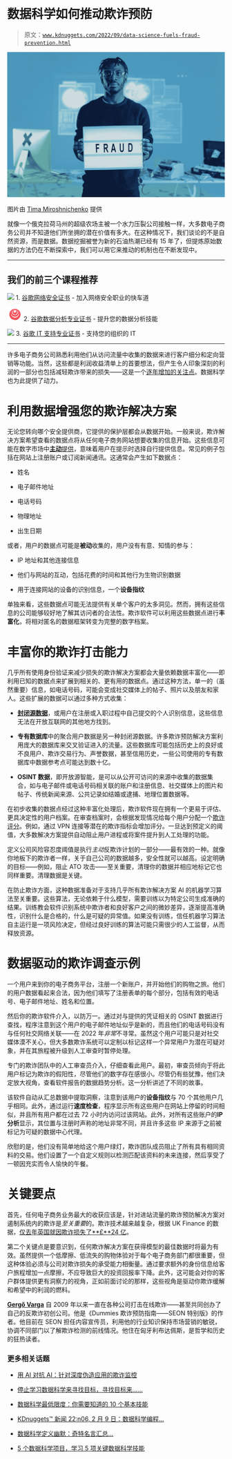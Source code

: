 # 数据科学如何推动欺诈预防

> 原文：[`www.kdnuggets.com/2022/09/data-science-fuels-fraud-prevention.html`](https://www.kdnuggets.com/2022/09/data-science-fuels-fraud-prevention.html)

![数据科学如何推动欺诈预防](img/53c3f81e76376782b30d4567a4adf411.png)

图片由 [Tima Miroshnichenko](https://www.pexels.com/photo/a-man-holding-a-letter-lightbox-6266500/) 提供

就像一个俄克拉荷马州的超级农场主被一个水力压裂公司接触一样，大多数电子商务公司并不知道他们所坐拥的潜在价值有多大。在这种情况下，我们谈论的不是自然资源，而是数据。数据挖掘被誉为新的石油热潮已经有 15 年了，但提炼原始数据的方法仍在不断探索中，我们可以用它来推动的机制也在不断发现中。

* * *

## 我们的前三个课程推荐

![](img/0244c01ba9267c002ef39d4907e0b8fb.png) 1\. [谷歌网络安全证书](https://www.kdnuggets.com/google-cybersecurity) - 加入网络安全职业的快车道

![](img/e225c49c3c91745821c8c0368bf04711.png) 2\. [谷歌数据分析专业证书](https://www.kdnuggets.com/google-data-analytics) - 提升您的数据分析技能

![](img/0244c01ba9267c002ef39d4907e0b8fb.png) 3\. [谷歌 IT 支持专业证书](https://www.kdnuggets.com/google-itsupport) - 支持您的组织的 IT

* * *

许多电子商务公司熟悉利用他们从访问流量中收集的数据来进行客户细分和定向营销等功能。当然，这些都是利润收益清单上的首要想法，但产生令人印象深刻的利润的一部分也包括减轻欺诈带来的损失——这是一个[逐年增加的关注点](https://www.statista.com/statistics/1273177/ecommerce-payment-fraud-losses-globally/)。数据科学也为此提供了动力。

# 利用数据增强您的欺诈解决方案

无论您转向哪个安全提供商，它提供的保护层都会从数据开始。一般来说，欺诈解决方案希望查看的数据点将从任何电子商务网站想要收集的信息开始。这些信息可能在数字市场中[**主动**提供](https://blog.hubspot.com/customers/converstional-data-collection-active-passive)，意味着用户在提示时选择自行提供信息。常见的例子包括在网站上注册账户或订阅新闻通讯。这通常会产生如下数据点：

+   姓名

+   电子邮件地址

+   电话号码

+   物理地址

+   出生日期

或者，用户的数据点可能是**被动**收集的，用户没有有意、知情的参与：

+   IP 地址和其他连接信息

+   他们与网站的互动，包括花费的时间和其他行为生物识别数据

+   用于连接网站的设备的识别信息，一个**设备指纹**

单独来看，这些数据点可能无法提供有关单个客户的太多洞见。然而，拥有这些信息的公司能够较好地了解其访问者的合法性。欺诈软件可以利用这些数据点进行**丰富化**，将相对匿名的数据框架转变为完整的数字档案。

# 丰富你的欺诈打击能力

几乎所有使用身份验证来减少损失的欺诈解决方案都会大量依赖数据丰富化——即利用已知的数据点来扩展到相关的、更有用的数据点。通过这种方法，单一的（虽然重要）信息，如电话号码，可能会变成社交媒体上的帖子、照片以及朋友和家人。这些扩展的数据可以通过多种方式收集：

+   [**封闭源数据**](https://www.e-education.psu.edu/geointmooc/node/2016#:~:text=Closed%20source%20data%20is%20government,considered%20more%20accurate%20and%20reliable.)，或用户在注册或入职过程中自己提交的个人识别信息，这些信息无法在开放互联网的其他地方找到。

+   **专有数据库**中的聚合用户数据是另一种封闭源数据。许多欺诈预防解决方案利用庞大的数据库来交叉验证进入的流量。这些数据库可能包括历史上的良好或不良用户、欺诈交易行为、声誉数据，甚至信用历史，一些公司使用的专有数据库中数据参考点可能达到数十亿。

+   **OSINT 数据**，即开放源智能，是可以从公开可访问的来源中收集的数据集合，如与电子邮件或电话号码相关联的账户和注册信息、社交媒体上的图片和帖子、传统新闻来源、公共记录如结婚或逮捕、地理位置数据等。

在初步收集的数据点经过这种丰富化处理后，欺诈软件现在拥有一个更易于评估、更具决定性的用户档案。在审查档案时，会根据发现情况给每个用户分配一个[欺诈评分](https://seon.io/resources/fraud-scores-how-to-calculate-them/)。例如，通过 VPN 连接等潜在的欺诈指标会增加评分。一旦达到预定义的阈值，大多数解决方案提供自动阻止用户进程或将案件提升到人工处理的功能。

定义公司风险容忍度阈值是执行*主动*反欺诈计划的一部分——最有效的一种。就像你地板下的欺诈者一样，关于自己公司的数据越多，安全性就可以越高。设定明确的目标——例如，阻止 ATO 攻击——至关重要，清理你的数据并相应地标记它也同样重要。清理数据是关键。

在防止欺诈方面，这种数据准备对于支持几乎所有欺诈解决方案 AI 的机器学习算法至关重要。这些算法，无论依赖于什么模型，需要训练以为特定公司生成准确的结果。训练教会软件识别系统中欺诈者和良好客户之间的微妙差异，逐渐提高准确性，识别什么是合格的，什么是可疑的异常值。如果没有训练，信任机器学习算法自主运行是一项风险决定，但经过良好训练的算法可能只需很少的人工监督，从而释放资源。

# 数据驱动的欺诈调查示例

一个用户来到你的电子商务平台，注册一个新账户，并开始他们的购物之旅。他们的用户数据看起来合法，因为他们填写了注册表单的每个部分，包括有效的电话号、电子邮件地址、姓名和位置。

然后你的欺诈软件介入，以防万一。通过对与提供的凭证相关的 OSINT 数据进行查找，程序注意到这个用户的电子邮件地址似乎是新的，而且他们的电话号码没有与任何社交网络关联——在 2022 年*非常*不寻常。虽然这个用户可能只是对社交媒体漠不关心，但大多数欺诈系统可以定制以标记这样一个异常用户为潜在可疑对象，并在其旅程被升级到人工审查时暂停处理。

专门的欺诈团队中的人工审查员介入，仔细查看此用户。最初，审查员倾向于将此用户标记为欺诈的假阳性，尽管他们的数字存在感很小。尽管仍有些犹豫，他们决定放大视角，查看软件报告的数据趋势分析。这一分析讲述了不同的故事。

该软件自动从汇总数据中提取洞察，注意到该用户的**设备指纹**与 70 个其他用户几乎相同。此外，通过运行**速度检查**，程序显示所有这些用户在网站上停留的时间相似，并且所有用户都在过去 72 小时内访问过该网站。此外，对所有这些账户的**IP 分析**显示，其位置与注册时声称的地址非常不同，并且许多这些 IP 来源于之前被标记为可疑的数据中心代理。

欣慰的是，他们没有简单地给这个用户绿灯，欺诈团队成员阻止了所有具有相同资料的交易。他们设置了一个自定义规则以检测匹配该资料的未来连接，然后享受了一顿因充实而令人愉快的午餐。

# 关键要点

首先，任何电子商务业务最大的收获应该是，针对进站流量的欺诈预防解决方案对遏制系统内的欺诈是*至关重要*的。欺诈技术越来越复杂，根据 UK Finance 的数据，[仅去年英国就因欺诈损失了**£**24 亿](https://www.money.co.uk/credit-cards/2021-fraud-report)。

第二个关键点是要意识到，任何欺诈解决方案在获得模型的最佳数据时将最为有效。虽然提供一个低摩擦、低流失的购物体验对于每个电子商务部门都很重要，但这种体验必须与公司对欺诈损失的承受能力相衡量。通过要求额外的身份信息给客户旅程增加一点摩擦，不应导致巨大的投资回报率下降。此外，这可能会对你的客户群体提供更有洞察力的视角，正如前面讨论的那样，这些视角是驱动你欺诈缓解和希望中的利润的燃料。

**[Gergő Varga](https://www.linkedin.com/in/gergo-cs-varga/)** 自 2009 年以来一直在各种公司打击在线欺诈——甚至共同创办了自己的反欺诈初创公司。他是《Dummies 欺诈预防指南——SEON 特别版》的作者。他目前在 SEON 担任内容宣传员，利用他的行业知识保持市场营销的敏锐，协调不同部门以了解欺诈检测的前线情况。他住在匈牙利布达佩斯，是哲学和历史的狂热读者。

### 更多相关话题

+   [用 AI 对抗 AI：针对深度伪造应用的欺诈监控](https://www.kdnuggets.com/2023/05/fighting-ai-ai-fraud-monitoring-deepfake-applications.html)

+   [停止学习数据科学来寻找目标，寻找目标来……](https://www.kdnuggets.com/2021/12/stop-learning-data-science-find-purpose.html)

+   [数据科学最低限度：你需要知道的 10 个基本技能](https://www.kdnuggets.com/2020/10/data-science-minimum-10-essential-skills.html)

+   [KDnuggets™ 新闻 22:n06, 2 月 9 日：数据科学编程…](https://www.kdnuggets.com/2022/n06.html)

+   [数据科学定义幽默：奇特名言汇总…](https://www.kdnuggets.com/2022/02/data-science-definition-humor.html)

+   [5 个数据科学项目，学习 5 项关键数据科学技能](https://www.kdnuggets.com/2022/03/5-data-science-projects-learn-5-critical-data-science-skills.html)
